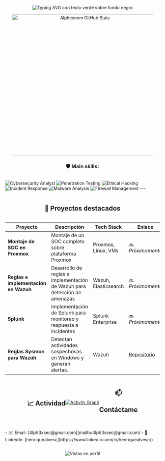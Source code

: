 <p align="center">
  <img
    src="https://readme-typing-svg.herokuapp.com/?color=6099F5&background=000000&size=35&center=true&vCenter=true&width=950&height=80&lines=%3E+Let's+Defend;%3E+Stay+Safe;%3E+Beyond+the+Limit;%3E+Hunt+the+threats;%3E+Stay+one+step+ahead"
    alt="Typing SVG con texto verde sobre fondo negro"
  />
</p>



<div align="center" style="display: flex; align-items: center; justify-content: center; flex-wrap: wrap;">
  <!-- Stats -->
  <img
    src="https://github-readme-stats.vercel.app/api?username=Alphexnom&show_icons=true&count_private=true&hide_border=true&title_color=4C86C8&icon_color=4C86C8&text_color=000000&bg_color=ffffff"
    width="460px"
    alt="Alphexnom GitHub Stats"
  />
  <!-- GIF -->


---

### 🛡️ Main skills:

<p align="left">
  <img
    src="https://img.shields.io/badge/Cybersecurity%20Analyst-000000?style=for-the-badge"
    alt="Cybersecurity Analyst"
  />
  <img
    src="https://img.shields.io/badge/Penetration%20Testing-000000?style=for-the-badge"
    alt="Penetration Testing"
  />
  <img
    src="https://img.shields.io/badge/Ethical%20Hacking-000000?style=for-the-badge"
    alt="Ethical Hacking"
  />
  <img
    src="https://img.shields.io/badge/Incident%20Response-000000?style=for-the-badge"
    alt="Incident Response"
  />
  <img
    src="https://img.shields.io/badge/Malware%20Analysis-000000?style=for-the-badge"
    alt="Malware Analysis"
  />
  <img
    src="https://img.shields.io/badge/Firewall%20Management-000000?style=for-the-badge"
    alt="Firewall Management"
  />
---

## 🚀 Proyectos destacados

| Proyecto                                 | Descripción                                                        | Tech Stack             | Enlace                   |
|------------------------------------------|--------------------------------------------------------------------|------------------------|--------------------------|
| **Montaje de SOC en Proxmox**            | Montaje de un SOC completo sobre plataforma Proxmox                | Proxmox, Linux, VMs    | 🔜 _Próximamente_        |
| **Reglas e implementación en Wazuh**     | Desarrollo de reglas e implementación de Wazuh para detección de amenazas | Wazuh, Elasticsearch   | 🔜 _Próximamente_        |
| **Splunk**     | Implementación de Splunk para monitoreo y respuesta a incidentes   | Splunk Enterprise      | 🔜 _Próximamente_        |
| **Reglas Sysmon para Wazuh**            | Detectan actividades sospechosas en Windows y generan alertas. | Wazuh | [Repositorio](https://github.com/Alphexnom/Reglas-Wazuh.git) |

---

## 📈 Actividad

[![Activity Graph](https://github-readme-activity-graph.vercel.app/graph?username=Alphexnom&bg_color=ffffff&color=4C86C8&line=4C86C8&point=4C86C8&area=true&hide_border=true)](https://github.com/ashutosh00710/github-readme-activity-graph)

---



## 📫 <p align="center">Contáctame</p>

<p align="left">
  - ✉️ Email: [4lph3xsec@gmail.com](mailto:4lph3xsec@gmail.com)  
  - 🔗 LinkedIn: [henriquealvesc](https://www.linkedin.com/in/henriquealvesc/)  
</p>



<p align="right">
  <img src="https://komarev.com/ghpvc/?username=Alphexnom&style=flat-square" alt="Vistas en perfil" />
</p>



 
